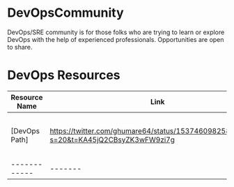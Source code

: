 # DevOpsCommunity
DevOps/SRE community is for those folks who are trying to learn or explore DevOps with the help of experienced professionals. Opportunities are open to share. 

# DevOps Resources

Resource Name | Link | Information
------------ | ------- | -------
[DevOps Path] | https://twitter.com/ghumare64/status/1537460982582128641?s=20&t=KA45jQ2CBsyZK3wFW9zi7g | Recommended by me, If focusing on the Job Interview
------------ | ------- | -------
